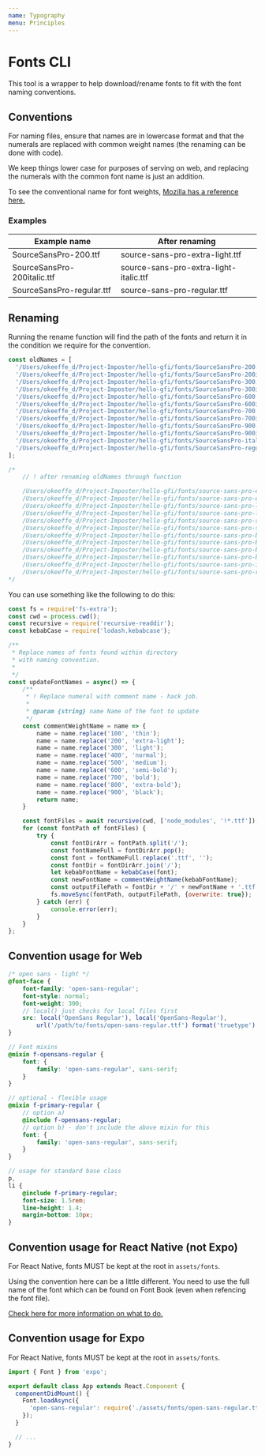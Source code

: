 ```yaml
---
name: Typography
menu: Principles 
---
```

# Fonts CLI

This tool is a wrapper to help download/rename fonts to fit with the font naming conventions.

## Conventions

For naming files, ensure that names are in lowercase format and that the numerals are replaced with common weight names (the renaming can be done with code).

We keep things lower case for purposes of serving on web, and replacing the numerals with the common font name is just an addition.

To see the conventional name for font weights, [Mozilla has a reference here.](https://medium.com/react-native-training/react-native-custom-fonts-ccc9aacf9e5e)

### Examples

| Example name                | After renaming                         |
| --------------------------- | -------------------------------------- |
| SourceSansPro-200.ttf       | source-sans-pro-extra-light.ttf        |
| SourceSansPro-200italic.ttf | source-sans-pro-extra-light-italic.ttf |
| SourceSansPro-regular.ttf   | source-sans-pro-regular.ttf            |

## Renaming

Running the rename function will find the path of the fonts and return it in the condition we require for the convention.

```javascript
const oldNames = [
  '/Users/okeeffe_d/Project-Imposter/hello-gfi/fonts/SourceSansPro-200.ttf',
  '/Users/okeeffe_d/Project-Imposter/hello-gfi/fonts/SourceSansPro-200italic.ttf',
  '/Users/okeeffe_d/Project-Imposter/hello-gfi/fonts/SourceSansPro-300.ttf',
  '/Users/okeeffe_d/Project-Imposter/hello-gfi/fonts/SourceSansPro-300italic.ttf',
  '/Users/okeeffe_d/Project-Imposter/hello-gfi/fonts/SourceSansPro-600.ttf',
  '/Users/okeeffe_d/Project-Imposter/hello-gfi/fonts/SourceSansPro-600italic.ttf',
  '/Users/okeeffe_d/Project-Imposter/hello-gfi/fonts/SourceSansPro-700.ttf',
  '/Users/okeeffe_d/Project-Imposter/hello-gfi/fonts/SourceSansPro-700italic.ttf',
  '/Users/okeeffe_d/Project-Imposter/hello-gfi/fonts/SourceSansPro-900.ttf',
  '/Users/okeeffe_d/Project-Imposter/hello-gfi/fonts/SourceSansPro-900italic.ttf',
  '/Users/okeeffe_d/Project-Imposter/hello-gfi/fonts/SourceSansPro-italic.ttf',
  '/Users/okeeffe_d/Project-Imposter/hello-gfi/fonts/SourceSansPro-regular.ttf'
];

/*
    // ! after renaming oldNames through function

    /Users/okeeffe_d/Project-Imposter/hello-gfi/fonts/source-sans-pro-extra-light.ttf
    /Users/okeeffe_d/Project-Imposter/hello-gfi/fonts/source-sans-pro-extra-light-italic.ttf
    /Users/okeeffe_d/Project-Imposter/hello-gfi/fonts/source-sans-pro-light.ttf
    /Users/okeeffe_d/Project-Imposter/hello-gfi/fonts/source-sans-pro-light-italic.ttf
    /Users/okeeffe_d/Project-Imposter/hello-gfi/fonts/source-sans-pro-semi-bold.ttf
    /Users/okeeffe_d/Project-Imposter/hello-gfi/fonts/source-sans-pro-semi-bold-italic.ttf
    /Users/okeeffe_d/Project-Imposter/hello-gfi/fonts/source-sans-pro-bold.ttf
    /Users/okeeffe_d/Project-Imposter/hello-gfi/fonts/source-sans-pro-bold-italic.ttf
    /Users/okeeffe_d/Project-Imposter/hello-gfi/fonts/source-sans-pro-black.ttf
    /Users/okeeffe_d/Project-Imposter/hello-gfi/fonts/source-sans-pro-black-italic.ttf
    /Users/okeeffe_d/Project-Imposter/hello-gfi/fonts/source-sans-pro-italic.ttf
    /Users/okeeffe_d/Project-Imposter/hello-gfi/fonts/source-sans-pro-regular.ttf
*/
```

You can use something like the following to do this:

```javascript
const fs = require('fs-extra');
const cwd = process.cwd();
const recursive = require('recursive-readdir');
const kebabCase = require('lodash.kebabcase');

/**
 * Replace names of fonts found within directory
 * with naming convention.
 *
 */
const updateFontNames = async() => {
    /**
     * ! Replace numeral with comment name - hack job.
     *
     * @param {string} name Name of the font to update
     */
    const commentWeightName = name => {
        name = name.replace('100', 'thin');
        name = name.replace('200', 'extra-light');
        name = name.replace('300', 'light');
        name = name.replace('400', 'normal');
        name = name.replace('500', 'medium');
        name = name.replace('600', 'semi-bold');
        name = name.replace('700', 'bold');
        name = name.replace('800', 'extra-bold');
        name = name.replace('900', 'black');
        return name;
    }

    const fontFiles = await recursive(cwd, ['node_modules', '!*.ttf']);
    for (const fontPath of fontFiles) {
        try {
            const fontDirArr = fontPath.split('/');
            const fontNameFull = fontDirArr.pop();
            const font = fontNameFull.replace('.ttf', '');
            const fontDir = fontDirArr.join('/');
            let kebabFontName = kebabCase(font);
            const newFontName = commentWeightName(kebabFontName);
            const outputFilePath = fontDir + '/' + newFontName + '.ttf';
            fs.moveSync(fontPath, outputFilePath, {overwrite: true});
        } catch (err) {
            console.error(err);
        }
    }
};
```

## Convention usage for Web

```scss
/* open sans - light */
@font-face {
    font-family: 'open-sans-regular';
    font-style: normal;
    font-weight: 300;
    // local() just checks for local files first
    src: local('OpenSans Regular'), local('OpenSans-Regular'),
        url('/path/to/fonts/open-sans-regular.ttf') format('truetype'); /* Safari, Android, iOS */
}

// Font mixins
@mixin f-opensans-regular {
    font: {
        family: 'open-sans-regular', sans-serif;
    }
}

// optional - flexible usage
@mixin f-primary-regular {
    // option a)
    @include f-opensans-regular;
    // option b) - don't include the above mixin for this
    font: {
        family: 'open-sans-regular', sans-serif;
    }
}

// usage for standard base class
p,
li {
    @include f-primary-regular;
    font-size: 1.5rem;
    line-height: 1.4;
    margin-bottom: 10px;
}
```

## Convention usage for React Native (not Expo)

For React Native, fonts MUST be kept at the root in `assets/fonts`.

Using the convention here can be a little different. You need to use the full name of the font which can be found on Font Book (even when refencing the font file).

[Check here for more information on what to do.](https://medium.com/react-native-training/react-native-custom-fonts-ccc9aacf9e5e)

## Convention usage for Expo

For React Native, fonts MUST be kept at the root in `assets/fonts`.

```javascript
import { Font } from 'expo';

export default class App extends React.Component {
  componentDidMount() {
    Font.loadAsync({
      'open-sans-regular': require('./assets/fonts/open-sans-regular.ttf'),
    });
  }

  // ...
}
```